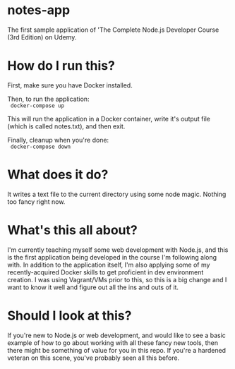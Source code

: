 # notes-app
The first sample application of 'The Complete Node.js Developer Course (3rd Edition) on Udemy.

# How do I run this?
First, make sure you have Docker installed.  

Then, to run the application:  
<code>
docker-compose up
</code>

This will run the application in a Docker container, write it's output file (which is called notes.txt), and then exit.

Finally, cleanup when you're done:  
<code>
docker-compose down
</code>

# What does it do?
It writes a text file to the current directory using some node magic. Nothing too fancy right now.

# What's this all about?
I'm currently teaching myself some web development with Node.js, and this is the first application being developed in the course I'm following along with. In addition to the application itself, I'm also applying some of my recently-acquired Docker skills to get proficient in dev environment creation. I was using Vagrant/VMs prior to this, so this is a big change and I want to know it well and figure out all the ins and outs of it.

# Should I look at this?
If you're new to Node.js or web development, and would like to see a basic example of how to go about working with all these fancy new tools, then there might be something of value for you in this repo. If you're a hardened veteran on this scene, you've probably seen all this before.